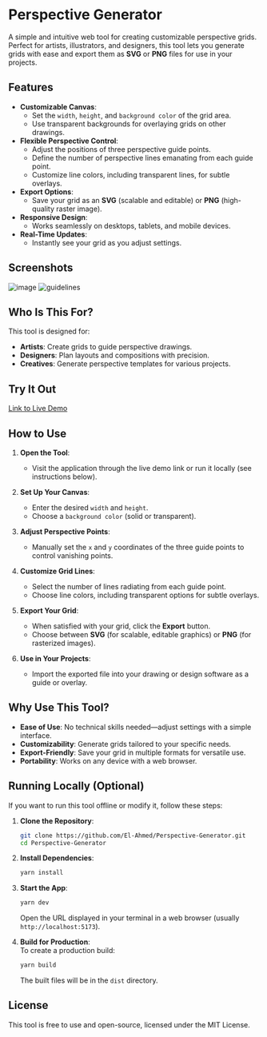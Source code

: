 # Perspective Generator  

A simple and intuitive web tool for creating customizable perspective grids. Perfect for artists, illustrators, and designers, this tool lets you generate grids with ease and export them as **SVG** or **PNG** files for use in your projects.  

## Features  

- **Customizable Canvas**:  
  - Set the `width`, `height`, and `background color` of the grid area.  
  - Use transparent backgrounds for overlaying grids on other drawings.  
- **Flexible Perspective Control**:  
  - Adjust the positions of three perspective guide points.  
  - Define the number of perspective lines emanating from each guide point.  
  - Customize line colors, including transparent lines, for subtle overlays.  
- **Export Options**:  
  - Save your grid as an **SVG** (scalable and editable) or **PNG** (high-quality raster image).  
- **Responsive Design**:  
  - Works seamlessly on desktops, tablets, and mobile devices.  
- **Real-Time Updates**:  
  - Instantly see your grid as you adjust settings.  

## Screenshots  

![image](https://github.com/user-attachments/assets/06feafcd-61c2-4225-a9dd-70616cf11f9a)
![guidelines](https://github.com/user-attachments/assets/be464904-6129-4b6c-baec-2d4d8ac83f05)


## Who Is This For?  

This tool is designed for:  
- **Artists**: Create grids to guide perspective drawings.  
- **Designers**: Plan layouts and compositions with precision.  
- **Creatives**: Generate perspective templates for various projects.  

## Try It Out  

[Link to Live Demo](https://el-ahmed.github.io/Perspective-Generator/)  

## How to Use  

1. **Open the Tool**:  
   - Visit the application through the live demo link or run it locally (see instructions below).  

2. **Set Up Your Canvas**:  
   - Enter the desired `width` and `height`.  
   - Choose a `background color` (solid or transparent).  

3. **Adjust Perspective Points**:  
   - Manually set the `x` and `y` coordinates of the three guide points to control vanishing points.  

4. **Customize Grid Lines**:  
   - Select the number of lines radiating from each guide point.  
   - Choose line colors, including transparent options for subtle overlays.  

5. **Export Your Grid**:  
   - When satisfied with your grid, click the **Export** button.  
   - Choose between **SVG** (for scalable, editable graphics) or **PNG** (for rasterized images).  

6. **Use in Your Projects**:  
   - Import the exported file into your drawing or design software as a guide or overlay.  

## Why Use This Tool?  

- **Ease of Use**: No technical skills needed—adjust settings with a simple interface.  
- **Customizability**: Generate grids tailored to your specific needs.  
- **Export-Friendly**: Save your grid in multiple formats for versatile use.  
- **Portability**: Works on any device with a web browser.  

## Running Locally (Optional)  

If you want to run this tool offline or modify it, follow these steps:  

1. **Clone the Repository**:  
   ```bash  
   git clone https://github.com/El-Ahmed/Perspective-Generator.git
   cd Perspective-Generator  
   ```  

2. **Install Dependencies**:  
   ```bash  
   yarn install  
   ```  

3. **Start the App**:  
   ```bash  
   yarn dev  
   ```  
   Open the URL displayed in your terminal in a web browser (usually `http://localhost:5173`).  

4. **Build for Production**:  
   To create a production build:  
   ```bash  
   yarn build  
   ```  
   The built files will be in the `dist` directory.  

## License  

This tool is free to use and open-source, licensed under the MIT License.  

